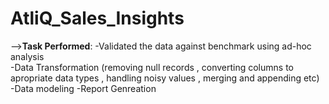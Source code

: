 # AtliQ_Sales_Insights

-->**Task Performed**:
  -Validated the data against benchmark using ad-hoc analysis\
  -Data Transformation (removing null records , converting columns to apropriate data types , handling noisy values , merging and appending etc)
  -Data modeling
  -Report Genreation
